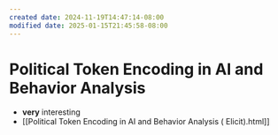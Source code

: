 ```yaml
---
created date: 2024-11-19T14:47:14-08:00
modified date: 2025-01-15T21:45:58-08:00
---
```

# Political Token Encoding in AI and Behavior Analysis
- **very** interesting
- [[Political Token Encoding in AI and Behavior Analysis ( Elicit).html]]